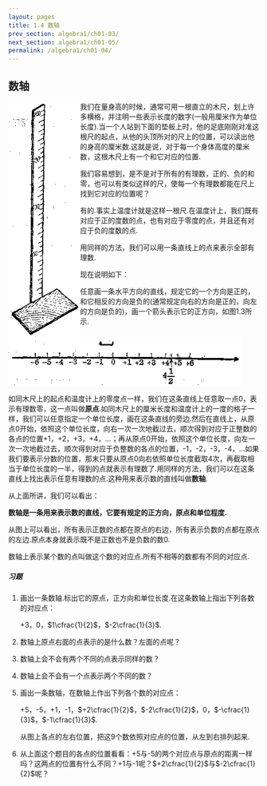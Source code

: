 ```yaml
---
layout: pages
title: 1.4 数轴
prev_section: algebra1/ch01-03/
next_section: algebra1/ch01-05/
permalink: /algebra1/ch01-04/
---
```


数轴
----

<img src="../images/017-1.png" style="float:left;">

我们在量身高的时候，通常可用一根直立的木尺，划上许多横格，并注明一些表示长度的数字(一般用厘米作为单位长度).当一个人站到下面的垫板上时，他的足底刚刚对准这根尺的起点，从他的头顶所对的尺上的位置，可以读出他的身高的厘米数.这就是说，对于每一个身体高度的厘米数，这根木尺上有一个和它对应的位置.

我们容易想到，是不是对于所有的有理数，正的、负的和零，也可以有类似这样的尺，使每一个有理数都能在尺上找到它对应的位置呢？

有的.事实上温度计就是这样一根尺.在温度计上，我们既有对应于正的度数的点，也有对应于零度的点，并且还有对应于负的度数的点.

用同祥的方法，我们可以用一条直线上的点来表示全部有理数.

现在说明如下：

任意画一条水平方向的直线，规定它的一个方向是正的，和它相反的方向是负的(通常规定向右的方向是正的，向左的方向是负的)，画一个箭头表示它的正方向，如图1.3所示.

![图：1.3](../images/017-2.png "图：1.3")

如同木尺上的起点和温度计上的零度点一样，我们在这条直线上任意取一点0，表示有理数零，这一点叫做**原点**.如同木尺上的厘米长度和温度计上的一度的格子一样，我们可以任意指定一个单位长度，画在这条直线的旁边.然后在直线上，从原点0开始，依照这个单位长度，向右一次一次地截过去，顺次得到对应于正整数的各点的位置+1，+2，+3，+4，$\ldots$；再从原点0开始，依照这个单位长度，向左一次一次地截过去，顺次得到对应于负整数的各点的位置，-1，-2，-3，-4，$\ldots$如果我们要表示分数的位置，那末只要从原点0向右依照单位长度截取4次，再截取相当于单位长度的一半，得到的点就表示有理数了.用同样的方法，我们可以在这条直线上找出表示任意有理数的点.这种用来表示数的直线叫做**数轴**.

从上面所讲，我们可以看出：

**数轴是一条用来表示数的直线，它要有规定的正方向，原点和单位程度.**

从图上可以看出，所有表示正数的点都在原点的右边，所有表示负数的点都在原点的左边.原点本身就表示既不是正数也不是负数的数0.

数轴上表示某个数的点叫做这个数的对应点.所有不相等的数都有不同的对应点.

<div class="note">
<h5>习题</h5>
</div>

1.  画出一条数轴.标出它的原点，正方向和单位长度.在这条数轴上指出下列各数的对应点：
    
    +3，0，$1\cfrac{1}{2}$，$-2\cfrac{1}{3}$.

2.  数轴上原点右面的点表示的是什么数？左面的点呢？

3.  数轴上会不会有两个不同的点表示同样的数？

4.  数轴上会不会有一个点表示两个不同的数？

5.  画出一条数轴，在数轴上作出下列各个数的对应点：
    
    +5，-5，+1，-1，$+2\cfrac{1}{2}$，$-2\cfrac{1}{2}$，0，$-\cfrac{1}{3}$，$-1\cfrac{1}{3}$.
    
    从图上各点的左右位置，把这9个数依照对应点的位置，从左到右排列起来.

6.  从上面这个题目的各点的位置看看：+5与-5的两个对应点与原点的距离一样吗？这两点的位置有什么不同？+1与-1呢？$+2\cfrac{1}{2}$与$-2\cfrac{1}{2}$呢？



